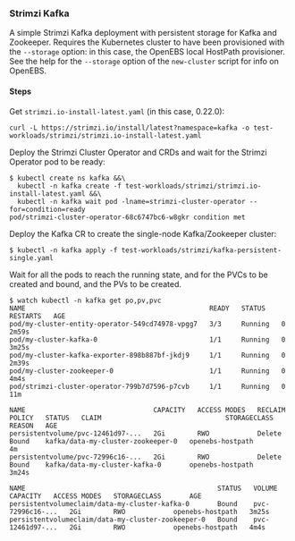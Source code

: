 ### Strimzi Kafka

A simple Strimzi Kafka deployment with persistent storage for Kafka and Zookeeper. Requires the Kubernetes
cluster to have been provisioned with the `--storage` option: in this case, the OpenEBS local HostPath provisioner.
See the help for the `--storage` option of the `new-cluster` script for info on OpenEBS.

#### Steps

Get `strimzi.io-install-latest.yaml` (in this case, 0.22.0):
```shell
curl -L https://strimzi.io/install/latest?namespace=kafka -o test-workloads/strimzi/strimzi.io-install-latest.yaml
```

Deploy the Strimzi Cluster Operator and CRDs and wait for the Strimzi Operator pod to be ready:
```shell
$ kubectl create ns kafka &&\
  kubectl -n kafka create -f test-workloads/strimzi/strimzi.io-install-latest.yaml &&\
  kubectl -n kafka wait pod -lname=strimzi-cluster-operator --for=condition=ready 
pod/strimzi-cluster-operator-68c6747bc6-w8gkr condition met
```

Deploy the Kafka CR to create the single-node Kafka/Zookeeper cluster:
```shell
$ kubectl -n kafka apply -f test-workloads/strimzi/kafka-persistent-single.yaml
```

Wait for all the pods to reach the running state, and for the PVCs to be created and bound, and the PVs to be created.
```shell
$ watch kubectl -n kafka get po,pv,pvc
NAME                                              READY   STATUS    RESTARTS   AGE
pod/my-cluster-entity-operator-549cd74978-vpgg7   3/3     Running   0          2m59s
pod/my-cluster-kafka-0                            1/1     Running   0          3m25s
pod/my-cluster-kafka-exporter-898b887bf-jkdj9     1/1     Running   0          2m39s
pod/my-cluster-zookeeper-0                        1/1     Running   0          4m4s
pod/strimzi-cluster-operator-799b7d7596-p7cvb     1/1     Running   0          11m

NAME                                CAPACITY   ACCESS MODES   RECLAIM POLICY   STATUS   CLAIM                               STORAGECLASS       REASON   AGE
persistentvolume/pvc-12461d97-...   2Gi        RWO            Delete           Bound    kafka/data-my-cluster-zookeeper-0   openebs-hostpath            4m
persistentvolume/pvc-72996c16-...   2Gi        RWO            Delete           Bound    kafka/data-my-cluster-kafka-0       openebs-hostpath            3m24s

NAME                                                STATUS   VOLUME             CAPACITY   ACCESS MODES   STORAGECLASS       AGE
persistentvolumeclaim/data-my-cluster-kafka-0       Bound    pvc-72996c16-...   2Gi        RWO            openebs-hostpath   3m25s
persistentvolumeclaim/data-my-cluster-zookeeper-0   Bound    pvc-12461d97-...   2Gi        RWO            openebs-hostpath   4m4s
```
